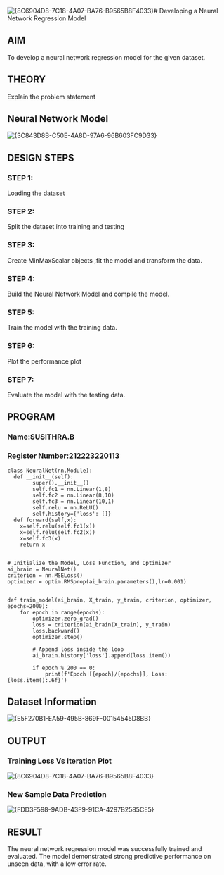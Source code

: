 ![{8C6904D8-7C18-4A07-BA76-B9565B8F4033}](https://github.com/user-attachments/assets/a3d680c2-9fdd-4ad5-81cc-3ee7c8b881e3)# Developing a Neural Network Regression Model

## AIM

To develop a neural network regression model for the given dataset.

## THEORY

Explain the problem statement

## Neural Network Model
![{3C843D8B-C50E-4A8D-97A6-96B603FC9D33}](https://github.com/user-attachments/assets/5219d873-8e39-4728-b79a-d2b3932ee882)

## DESIGN STEPS

### STEP 1:

Loading the dataset

### STEP 2:

Split the dataset into training and testing

### STEP 3:

Create MinMaxScalar objects ,fit the model and transform the data.

### STEP 4:

Build the Neural Network Model and compile the model.

### STEP 5:

Train the model with the training data.

### STEP 6:

Plot the performance plot

### STEP 7:

Evaluate the model with the testing data.

## PROGRAM
### Name:SUSITHRA.B
### Register Number:212223220113
```
class NeuralNet(nn.Module):
  def __init__(self):
        super().__init__()
        self.fc1 = nn.Linear(1,8)
        self.fc2 = nn.Linear(8,10)
        self.fc3 = nn.Linear(10,1)
        self.relu = nn.ReLU()
        self.history={'loss': []}
  def forward(self,x):
    x=self.relu(self.fc1(x)) 
    x=self.relu(self.fc2(x))
    x=self.fc3(x)  
    return x


# Initialize the Model, Loss Function, and Optimizer
ai_brain = NeuralNet()
criterion = nn.MSELoss()
optimizer = optim.RMSprop(ai_brain.parameters(),lr=0.001)


def train_model(ai_brain, X_train, y_train, criterion, optimizer, epochs=2000):
    for epoch in range(epochs):
        optimizer.zero_grad()
        loss = criterion(ai_brain(X_train), y_train)
        loss.backward()
        optimizer.step()

        # Append loss inside the loop
        ai_brain.history['loss'].append(loss.item())

        if epoch % 200 == 0:
            print(f'Epoch [{epoch}/{epochs}], Loss: {loss.item():.6f}')

```
## Dataset Information
![{E5F270B1-EA59-495B-869F-00154545D8BB}](https://github.com/user-attachments/assets/ecd947d1-4fcf-46f7-a7ed-1f65bece1cf3)
## OUTPUT
### Training Loss Vs Iteration Plot
![{8C6904D8-7C18-4A07-BA76-B9565B8F4033}](https://github.com/user-attachments/assets/add3248a-1ef8-4ac2-950f-027631a2f5a5)
### New Sample Data Prediction
![{FDD3F598-9ADB-43F9-91CA-4297B2585CE5}](https://github.com/user-attachments/assets/2194df11-5f7b-4339-913b-3f668842b7c4)

## RESULT
The neural network regression model was successfully trained and evaluated. The model demonstrated strong predictive performance on unseen data, with a low error rate.
